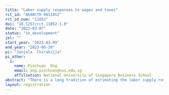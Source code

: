 ```yaml
---
title: "Labor supply responses to wages and taxes"
rct_id: "AEARCTR-0011052"
rct_id_num: "11052"
doi: "10.1257/rct.11052-1.0"
date: "2023-03-07"
status: "in_development"
jel: ""
start_year: "2023-03-09"
end_year: "2023-06-30"
pi: "Janjala  Chirakijja"
pi_other:
  1:
    name: Pinchuan  Ong
    email: ong.pinchuan@nus.edu.sg
    affiliation: National University of Singapore Business School
abstract: "There is a long tradition of estimating the labor supply response of individuals to tax changes. Most of the existing literature assumes that people respond to tax changes in the same way that they respond to wage changes. However, people’s perceptions and attitudes towards tax could make their labor supply respond differently to tax changes versus wage changes. Specifically, if a person dislikes that their tax money goes to fund public goods they do not agree with or is “wasted” by the government, the labor supply response estimated through tax rates could reflect this aversion towards their labor earnings funding an undesirable activity. The opposite could also be true where people recognize that taxes fund public goods that bring benefits to themselves or others and thus might be willing to forego some consumption to fund taxes. This project will clarify and empirically investigate the potential difference between labor supply responses to wage and tax changes. To this end, we run a large-scale online survey and randomized vignette experiments on a representative U.S. sample. "
layout: registration
---
```


